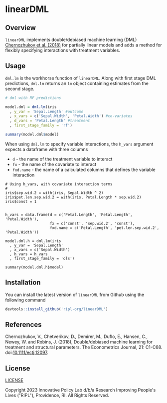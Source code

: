 # linearDML

## Overview

`linearDML` implements double/debiased machine learning (DML) [Chernozhukov et al. (2018)](https://doi.org/10.1111/ectj.12097) for partially linear models and adds a method for flexibly specifying interactions with treatment variables.


## Usage

`dml.lm` is the workhorse function of `linearDML`. Along with first stage DML predictions, `dml.lm` returns an `lm` object containing estimates from the second stage.

```r
# dml with RF predictions

model.dml = dml.lm(iris
  , y_var = 'Sepal.Length' #outcome
  , x_vars = c('Sepal.Width', 'Petal.Width') #co-variates
  , d_vars = 'Petal.Length' #treatment
  , first_stage_family = 'rf')

summary(model.dml$model)
```
When using `dml.lm` to specify variable interactions, the `h_vars` argument expects a dataframe with three columns

* `d` - the name of the treatment variable to interact
* `fx` - the name of the covariate to interact
* `fxd.name` - the name of a calculated columns that defines the variable interaction

```
# Using h_vars, with covariate interaction terms
#
iris$sep.wid.2 = with(iris, Sepal.Width ^ 2)
iris$pet.len.sep.wid.2 = with(iris, Petal.Length * sep.wid.2)
iris$const = 1


h_vars = data.frame(d = c('Petal.Length', 'Petal.Length', 'Petal.Width'),
                    fx = c('const', 'sep.wid.2', 'const'),
                    fxd.name = c('Petal.Length', 'pet.len.sep.wid.2', 'Petal.Width'))

model.dml.h = dml.lm(iris
  , y_var = 'Sepal.Length'
  , x_vars = c('Sepal.Width')
  , h_vars = h_vars
  , first_stage_family = 'ols')

summary(model.dml.h$model)

```

## Installation

You can install the latest version of `linearDML` from Github using the following command

```r
devtools::install_github('ripl-org/linearDML')
```

## References

Chernozhukov, V., Chetverikov, D., Demirer, M., Duflo, E., Hansen, C., Newey, W. and Robins, J. (2018),
Double/debiased machine learning for treatment and structural parameters. The Econometrics Journal, 21: C1-C68. doi:[10.1111/ectj.12097](https://doi.org/10.1111/ectj.12097).


## License
[LICENSE](LICENSE)

Copyright 2023 Innovative Policy Lab d/b/a Research Improving People's Lives
("RIPL"), Providence, RI. All Rights Reserved.
